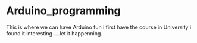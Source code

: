 # Arduino_programming
This is where we can have Arduino fun
i first have the course in University i found it interesting ....let it happenning.
